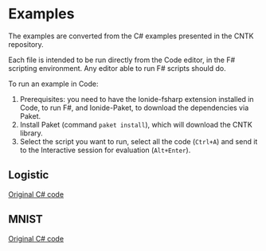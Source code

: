 # Examples

The examples are converted from the C# examples presented in the CNTK repository.

Each file is intended to be run directly from the Code editor, in the F# scripting environment. Any editor able to run F# scripts should do.

To run an example in Code:

1. Prerequisites: you need to have the Ionide-fsharp extension installed in Code, to run F#, and Ionide-Paket, to download the dependencies via Paket. 
2. Install Paket (command `paket install`), which will download the CNTK library.
3. Select the script you want to run, select all the code (`Ctrl+A`) and send it to the Interactive session for evaluation (`Alt+Enter`).

## Logistic

[Original C# code](https://github.com/Microsoft/CNTK/blob/master/Examples/TrainingCSharp/Common/LogisticRegression.cs)

## MNIST

[Original C# code](https://github.com/Microsoft/CNTK/blob/master/Examples/TrainingCSharp/Common/MNISTClassifier.cs)
